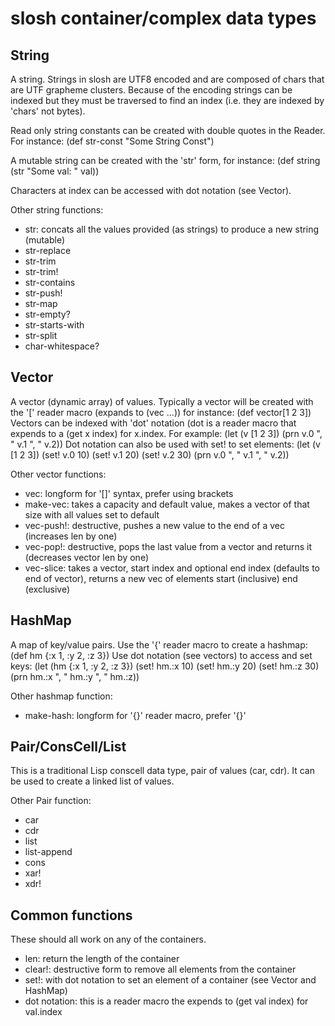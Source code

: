 # slosh container/complex data types

## String
A string.  Strings in slosh are UTF8 encoded and are composed of chars that are
UTF grapheme clusters.  Because of the encoding strings can be indexed but they
must be traversed to find an index (i.e. they are indexed by 'chars' not bytes).

Read only string constants can be created with double quotes in the Reader.
For instance: (def str-const "Some String Const")

A mutable string can be created with the 'str' form, for instance:
(def string (str "Some val: " val))

Characters at index can be accessed with dot notation (see Vector).

Other string functions:
- str: concats all the values provided (as strings) to produce a new string (mutable)
- str-replace
- str-trim
- str-trim!
- str-contains
- str-push!
- str-map
- str-empty?
- str-starts-with
- str-split
- char-whitespace?

## Vector
A vector (dynamic array) of values.  Typically a vector will be created with the
'[' reader macro (expands to (vec ...)) for instance:
(def vector[1 2 3])
Vectors can be indexed with 'dot' notation (dot is a reader macro that expends
to a (get x index) for x.index.  For example:
(let (v [1 2 3])
  (prn v.0 ", " v.1 ", " v.2))
Dot notation can also be used with set! to set elements:
(let (v [1 2 3])
  (set! v.0 10)
  (set! v.1 20)
  (set! v.2 30)
  (prn v.0 ", " v.1 ", " v.2))

Other vector functions:
- vec: longform for '[]' syntax, prefer using brackets
- make-vec: takes a capacity and default value, makes a vector of that size with all values set to default
- vec-push!: destructive, pushes a new value to the end of a vec (increases len by one)
- vec-pop!: destructive, pops the last value from a vector and returns it (decreases vector len by one)
- vec-slice: takes a vector, start index and optional end index (defaults to end of vector), returns a new vec of elements start (inclusive) end (exclusive)


## HashMap
A map of key/value pairs.  Use the '{' reader macro to create a hashmap:
(def hm {:x 1, :y 2, :z 3})
Use dot notation (see vectors) to access and set keys:
(let (hm {:x 1, :y 2, :z 3})
  (set! hm.:x 10)
  (set! hm.:y 20)
  (set! hm.:z 30)
  (prn hm.:x ", " hm.:y ", " hm.:z))

Other hashmap function:
- make-hash: longform for '{}' reader macro, prefer '{}'


## Pair/ConsCell/List
This is a traditional Lisp conscell data type, pair of values (car, cdr).  It can
be used to create a linked list of values.

Other Pair function:
- car
- cdr
- list
- list-append
- cons
- xar!
- xdr!

## Common functions
These should all work on any of the containers.
- len: return the length of the container
- clear!: destructive form to remove all elements from the container
- set!: with dot notation to set an element of a container (see Vector and HashMap)
- dot notation: this is a reader macro the expends to (get val index) for val.index

